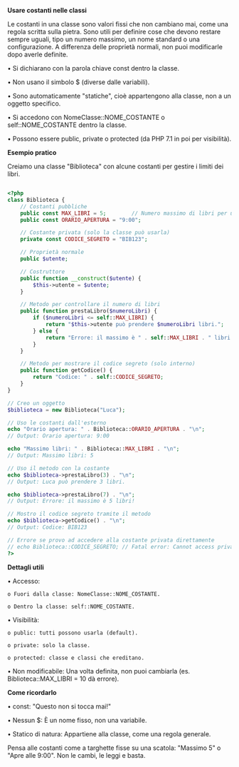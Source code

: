 **Usare costanti nelle classi**

Le costanti in una classe sono valori fissi che non cambiano mai, come una regola scritta sulla pietra. Sono utili per definire cose che devono restare sempre uguali, tipo un numero massimo, un nome standard o una configurazione. A differenza delle proprietà normali, non puoi modificarle dopo averle definite.

• Si dichiarano con la parola chiave const dentro la classe.

• Non usano il simbolo $ (diverse dalle variabili).

• Sono automaticamente "statiche", cioè appartengono alla classe, non a un oggetto specifico.

• Si accedono con NomeClasse::NOME_COSTANTE o self::NOME_COSTANTE dentro la classe.

• Possono essere public, private o protected (da PHP 7.1 in poi per visibilità).

**Esempio pratico**

Creiamo una classe "Biblioteca" con alcune costanti per gestire i limiti dei libri.

```php

<?php
class Biblioteca {
    // Costanti pubbliche
    public const MAX_LIBRI = 5;        // Numero massimo di libri per utente
    public const ORARIO_APERTURA = "9:00";

    // Costante privata (solo la classe può usarla)
    private const CODICE_SEGRETO = "BIB123";

    // Proprietà normale
    public $utente;

    // Costruttore
    public function __construct($utente) {
        $this->utente = $utente;
    }

    // Metodo per controllare il numero di libri
    public function prestaLibro($numeroLibri) {
        if ($numeroLibri <= self::MAX_LIBRI) {
            return "$this->utente può prendere $numeroLibri libri.";
        } else {
            return "Errore: il massimo è " . self::MAX_LIBRI . " libri!";
        }
    }

    // Metodo per mostrare il codice segreto (solo interno)
    public function getCodice() {
        return "Codice: " . self::CODICE_SEGRETO;
    }
}

// Creo un oggetto
$biblioteca = new Biblioteca("Luca");

// Uso le costanti dall'esterno
echo "Orario apertura: " . Biblioteca::ORARIO_APERTURA . "\n";
// Output: Orario apertura: 9:00

echo "Massimo libri: " . Biblioteca::MAX_LIBRI . "\n";
// Output: Massimo libri: 5

// Uso il metodo con la costante
echo $biblioteca->prestaLibro(3) . "\n";
// Output: Luca può prendere 3 libri.

echo $biblioteca->prestaLibro(7) . "\n";
// Output: Errore: il massimo è 5 libri!

// Mostro il codice segreto tramite il metodo
echo $biblioteca->getCodice() . "\n";
// Output: Codice: BIB123

// Errore se provo ad accedere alla costante privata direttamente
// echo Biblioteca::CODICE_SEGRETO; // Fatal error: Cannot access private const
?>
```

**Dettagli utili**

• Accesso:

    o Fuori dalla classe: NomeClasse::NOME_COSTANTE.

    o Dentro la classe: self::NOME_COSTANTE.

• Visibilità:

    o public: tutti possono usarla (default).

    o private: solo la classe.

    o protected: classe e classi che ereditano.

• Non modificabile: Una volta definita, non puoi cambiarla (es. Biblioteca::MAX_LIBRI = 10 dà errore).

**Come ricordarlo**

• const: "Questo non si tocca mai!"

• Nessun $: È un nome fisso, non una variabile.

• Statico di natura: Appartiene alla classe, come una regola generale.

Pensa alle costanti come a targhette fisse su una scatola: "Massimo 5" o "Apre alle 9:00". Non le cambi, le leggi e basta.
